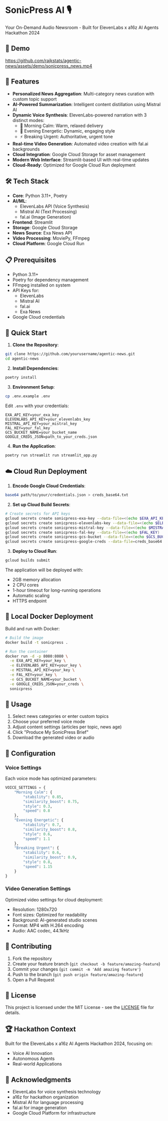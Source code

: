 # SonicPress AI 🎙️

Your On-Demand Audio Newsroom - Built for ElevenLabs x a16z AI Agents Hackathon 2024

## 🎥 Demo

https://github.com/rajkstats/agentic-news/assets/demo/sonicpress_news.mp4

## 🌟 Features

- **Personalized News Aggregation**: Multi-category news curation with custom topic support
- **AI-Powered Summarization**: Intelligent content distillation using Mistral AI
- **Dynamic Voice Synthesis**: ElevenLabs-powered narration with 3 distinct modes:
  - 🌅 Morning Calm: Warm, relaxed delivery
  - 🌙 Evening Energetic: Dynamic, engaging style
  - ⚡ Breaking Urgent: Authoritative, urgent tone
- **Real-time Video Generation**: Automated video creation with fal.ai backgrounds
- **Cloud Integration**: Google Cloud Storage for asset management
- **Modern Web Interface**: Streamlit-based UI with real-time updates
- **Cloud-Ready**: Optimized for Google Cloud Run deployment

## 🛠️ Tech Stack

- **Core**: Python 3.11+, Poetry
- **AI/ML**: 
  - ElevenLabs API (Voice Synthesis)
  - Mistral AI (Text Processing)
  - fal.ai (Image Generation)
- **Frontend**: Streamlit
- **Storage**: Google Cloud Storage
- **News Source**: Exa News API
- **Video Processing**: MoviePy, FFmpeg
- **Cloud Platform**: Google Cloud Run

## 📋 Prerequisites

- Python 3.11+
- Poetry for dependency management
- FFmpeg installed on system
- API Keys for:
  - ElevenLabs
  - Mistral AI
  - fal.ai
  - Exa News
- Google Cloud credentials

## 🚀 Quick Start

1. **Clone the Repository**:
```bash
git clone https://github.com/yourusername/agentic-news.git
cd agentic-news
```

2. **Install Dependencies**:
```bash
poetry install
```

3. **Environment Setup**:
```bash
cp .env.example .env
```

Edit `.env` with your credentials:
```env
EXA_API_KEY=your_exa_key
ELEVENLABS_API_KEY=your_elevenlabs_key
MISTRAL_API_KEY=your_mistral_key
FAL_KEY=your_fal_key
GCS_BUCKET_NAME=your_bucket_name
GOOGLE_CREDS_JSON=path_to_your_creds.json
```

4. **Run the Application**:
```bash
poetry run streamlit run streamlit_app.py
```

## ☁️ Cloud Run Deployment

1. **Encode Google Cloud Credentials**:
```bash
base64 path/to/your/credentials.json > creds_base64.txt
```

2. **Set up Cloud Build Secrets**:
```bash
# Create secrets for API keys
gcloud secrets create sonicpress-exa-key --data-file=<(echo $EXA_API_KEY)
gcloud secrets create sonicpress-elevenlabs-key --data-file=<(echo $ELEVENLABS_API_KEY)
gcloud secrets create sonicpress-mistral-key --data-file=<(echo $MISTRAL_API_KEY)
gcloud secrets create sonicpress-fal-key --data-file=<(echo $FAL_KEY)
gcloud secrets create sonicpress-gcs-bucket --data-file=<(echo $GCS_BUCKET_NAME)
gcloud secrets create sonicpress-google-creds --data-file=creds_base64.txt
```

3. **Deploy to Cloud Run**:
```bash
gcloud builds submit
```

The application will be deployed with:
- 2GB memory allocation
- 2 CPU cores
- 1-hour timeout for long-running operations
- Automatic scaling
- HTTPS endpoint

## 🐳 Local Docker Deployment

Build and run with Docker:

```bash
# Build the image
docker build -t sonicpress .

# Run the container
docker run -d -p 8080:8080 \
  -e EXA_API_KEY=your_key \
  -e ELEVENLABS_API_KEY=your_key \
  -e MISTRAL_API_KEY=your_key \
  -e FAL_KEY=your_key \
  -e GCS_BUCKET_NAME=your_bucket \
  -e GOOGLE_CREDS_JSON=your_creds \
  sonicpress
```

## 🎯 Usage

1. Select news categories or enter custom topics
2. Choose your preferred voice mode
3. Adjust content settings (articles per topic, news age)
4. Click "Produce My SonicPress Brief"
5. Download the generated video or audio

## 🔧 Configuration

### Voice Settings

Each voice mode has optimized parameters:
```python
VOICE_SETTINGS = {
    "Morning Calm": {
        "stability": 0.85,
        "similarity_boost": 0.75,
        "style": 0.3,
        "speed": 0.8
    },
    "Evening Energetic": {
        "stability": 0.7,
        "similarity_boost": 0.8,
        "style": 0.6,
        "speed": 1.1
    },
    "Breaking Urgent": {
        "stability": 0.6,
        "similarity_boost": 0.9,
        "style": 0.8,
        "speed": 1.15
    }
}
```

### Video Generation Settings

Optimized video settings for cloud deployment:
- Resolution: 1280x720
- Font sizes: Optimized for readability
- Background: AI-generated studio scenes
- Format: MP4 with H.264 encoding
- Audio: AAC codec, 44.1kHz

## 🤝 Contributing

1. Fork the repository
2. Create your feature branch (`git checkout -b feature/amazing-feature`)
3. Commit your changes (`git commit -m 'Add amazing feature'`)
4. Push to the branch (`git push origin feature/amazing-feature`)
5. Open a Pull Request

## 📝 License

This project is licensed under the MIT License - see the [LICENSE](LICENSE) file for details.

## 🏆 Hackathon Context

Built for the ElevenLabs x a16z AI Agents Hackathon 2024, focusing on:
- Voice AI Innovation
- Autonomous Agents
- Real-world Applications

## 🙏 Acknowledgments

- ElevenLabs for voice synthesis technology
- a16z for hackathon organization
- Mistral AI for language processing
- fal.ai for image generation
- Google Cloud Platform for infrastructure 